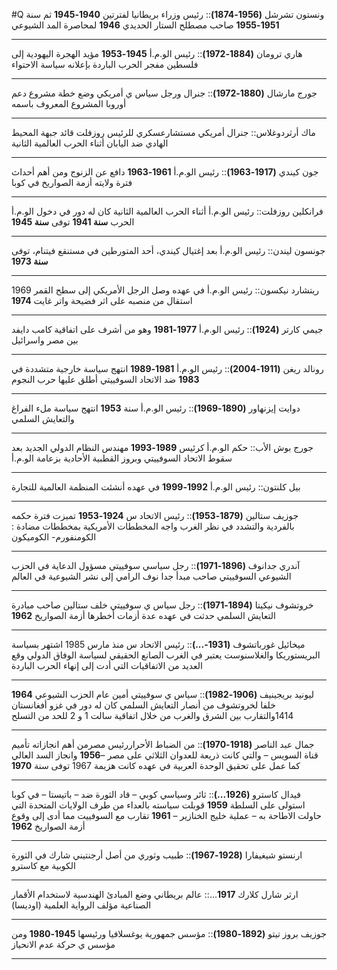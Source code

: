 #Q
ونستون تشرشل **(1956-1874)**:: رئيس وزراء بريطانيا لفترتين **1940-1945** ثم سنة **1951-1955** صاحب مصطلح الستار الحديدي **1946** لمحاصرة المد الشيوعي 
***
هاري ترومان **(1884-1972)**:: رئيس الو.م.أ **1945-1953** مؤيد الهجرة اليهودية إلى فلسطين مفجر الحرب الباردة بإعلانه سياسة الاحتواء
***
جورج مارشال **(1880-1972)**:: جنرال ورجل سياس ي أمريكي وضع خطة مشروع دعم أوروبا المشروع المعروف باسمه
***
ماك أرثردوغلاس:: جنرال أمريكي مستشارعسكري للرئيس روزفلت قائد جبهة المحيط الهادي ضد اليابان أثناء الحرب العالمية الثانية
***
جون كيندي **(1917-1963)**:: رئيس الو.م.أ **1961-1963** دافع عن الزنوج ومن أهم أحداث فترة ولايته أزمة الصواريخ في كوبا
***
فرانكلين روزفلت:: رئيس الو.م.أ أثناء الحرب العالمية الثانية كان له دور في دخول الو.م.أ الحرب **سنة 1941** توفى **سنة 1945**
***
جونسون ليندن:: رئيس الو.م.أ بعد إغتيال كيندي، أحد المتورطين في مستنقع فيتنام، توفى **سنة 1973**
***
ريتشارد نيكسون:: رئيس الو.م.أ في عهده وصل الرجل الأمريكي إلى سطح القمر  1969 استقال من منصبه على اثر فضيحة واتر غايت **1974**
***
جيمي كارتر **(1924)**:: رئيس الو.م.أ **1977-1981** وهو من أشرف على اتفاقية كامب دايفد بين مصر واسرائيل
***
رونالد ريغن **(1911-2004)**:: رئيس الو.م.أ **1981-1989** انتهج سياسة خارجية متشددة في **1983** ضد الاتحاد السوفييتي أطلق عليها حرب النجوم
***
دوايت إيزنهاور **(1890-1969)**:: رئيس الو.م.أ سنة **1953** انتهج سياسة ملء الفراغ والتعايش السلمي
***
جورج بوش الأب:: حكم الو.م.أ كرئيس **1989-1993** مهندس النظام الدولي الجديد بعد سقوط الاتحاد السوفييتي وبروز القطبية الأحادية بزعامة الو.م.أ
***
بيل كلنتون:: رئيس الو.م.أ **1992-1999** في عهده أنشئت المنظمة العالمية للتجارة
***
جوزيف ستالين **(1879-1953)**:: رئيس الاتحاد س **1924-1953** تميزت فترة حكمه بالفردية والتشدد في نظر الغرب واجه المخططات الأمريكية بمخططات مضادة : الكومنفورم- الكوميكون
***
آندري جدانوف **(1896-1971)**:: رجل سياسي سوفييتي مسؤول الدعاية في الحزب الشيوعي السوفييتي صاحب مبدأ جدا نوف الرامي إلى نشر الشيوعية في العالم
***
خروتشوف نيكيتا **(1894-1971)**:: رجل سياس ي سوفييتي خلف ستالين صاحب مبادرة التعايش السلمي حدثت في عهده عدة أزمات أخطرها أزمة الصواريخ **1962** 
***
ميخائيل غورباتشوف **(1931-...)**:: رئيس الاتحاد س منذ مارس 1985 اشتهر بسياسة البريستوريكا والغلاسنوست يعتبر في الغرب الصانع الحقيقي لسياسة الوفاق الدولي وقع العديد من الاتفاقيات التي أدت إلى إنهاء الحرب الباردة
***
ليونيد بريجينيف **(1906-1982)**:: سياس ي سوفييتي أمين عام الحزب الشيوعي **1964** خلفا لخروتشوف من أنصار التعايش السلمي كان له دور في غزو أفغانستان 1414والتقارب بين الشرق والغرب من خلال اتفاقية سالت 1 و 2 للحد من التسلح
***
جمال عبد الناصر **(1918-1970)**:: من الضباط الأحراررئيس مصرمن أهم انجازاته تأميم قناة السويس – والتي كانت ذريعة للعدوان الثلاثي على مصر –**1956** وانجاز السد العالي كما عمل على تحقيق الوحدة العربية في عهده كانت هزيمة 1967 توفى سنة **1970**
***
فيدال كاسترو **(1926...)**:: ثائر وسياسي كوبي – قاد الثورة ضد – باتيستا – في كوبا استولى على السلطة **1959** قوبلت سياسته بالعداء من طرف الولايات المتحدة التي حاولت الاطاحة به – عملية خليج الخنازير – **1961** تقارب مع السوفييت مما أدى إلى وقوع أزمة الصواريخ **1962**
***
ارنستو شيغيفارا **(1928-1967)**:: طبيب وثوري من أصل أرجنتيني شارك في الثورة الكوبية مع كاسترو
***
ارثر شارل كلارك **1917**...:: عالم بريطاني وضع المبادئ الهندسية لاستخدام الأقمار الصناعية مؤلف الرواية العلمية (اوديسا) 
***
جوزيف بروز تيتو **(1892-1980)**:: مؤسس جمهورية يوغسلافيا ورئيسها **1945-1980** ومن مؤسس ي حركة عدم الانحياز
***
